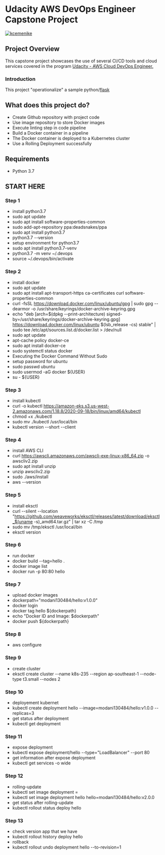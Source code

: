 # Udacity AWS DevOps Engineer Capstone Project

[![kcemenike](https://circleci.com/gh/kcemenike/operationalize-ml.svg?style=svg)](https://app.circleci.com/pipelines/github/modani041384/udp-p4)

## Project Overview

This capstone project showcases the use of several CI/CD tools and cloud services covered in the program [Udacity - AWS Cloud DevOps Engineer.](https://www.udacity.com/course/cloud-dev-ops-nanodegree--nd9991)

### Introduction

This project "operationalize" a sample python/[flask](https://flask.palletsprojects.com/)

## What does this project do?

- Create Github repository with project code
- Use image repository to store Docker images
- Execute linting step in code pipeline
- Build a Docker container in a pipeline
- The Docker container is deployed to a Kubernetes cluster
- Use a Rolling Deployment successfully

## Requirements
 - Python 3.7

## START HERE

### Step 1
- install python3.7
- sudo apt update
- sudo apt install software-properties-common
- sudo add-apt-repository ppa:deadsnakes/ppa
- sudo apt install python3.7
- python3.7 --version
- setup environment for python3.7
- sudo apt install python3.7-venv  
- python3.7 -m venv ~/.devops
- source ~/.devops/bin/activate

### Step 2
- install docker
- sudo apt update
- sudo apt install apt-transport-https ca-certificates curl software-properties-common
- curl -fsSL https://download.docker.com/linux/ubuntu/gpg | sudo gpg --dearmor -o /usr/share/keyrings/docker-archive-keyring.gpg
- echo "deb [arch=$(dpkg --print-architecture) signed-by=/usr/share/keyrings/docker-archive-keyring.gpg] https://download.docker.com/linux/ubuntu $(lsb_release -cs) stable" | sudo tee /etc/apt/sources.list.d/docker.list > /dev/null
- sudo apt update
- apt-cache policy docker-ce
- sudo apt install docker-ce
- sudo systemctl status docker
-  Executing the Docker Command Without Sudo
- setup password for ubuntu
- sudo passwd ubuntu
- sudo usermod -aG docker ${USER}
- su - ${USER}

### Step 3
- install kubectl
- curl -o kubectl https://amazon-eks.s3.us-west-2.amazonaws.com/1.18.8/2020-09-18/bin/linux/amd64/kubectl
- chmod +x ./kubectl
- sudo mv ./kubectl /usr/local/bin
- kubectl version --short --client

### Step 4
- install AWS CLI
- curl https://awscli.amazonaws.com/awscli-exe-linux-x86_64.zip -o awscliv2.zip 
- sudo apt install unzip	
- unzip awscliv2.zip
- sudo ./aws/install
- aws --version

### Step 5
- install eksctl
- curl --silent --location "https://github.com/weaveworks/eksctl/releases/latest/download/eksctl_$(uname -s)_amd64.tar.gz" | tar xz -C /tmp
- sudo mv /tmp/eksctl /usr/local/bin
- eksctl version 

### Step 6
- run docker
- docker build --tag=hello .
- docker image list
- docker run -p 80:80 hello 

### Step 7
- upload docker images
- dockerpath="modani130484/hello:v1.0.0"
- docker login
- docker tag hello ${dockerpath}
- echo "Docker ID and Image: $dockerpath"
- docker push ${dockerpath}

### Step 8
 - aws configure

### Step 9
- create cluster
- eksctl create cluster --name k8s-235 --region ap-southeast-1 --node-type t3.small --nodes 2

### Step 10
- deployement kubernet
- kubectl create deployment hello --image=modani130484/hello:v1.0.0 --replicas=3
- get status after deployment
- kubectl get deployment

### Step 11
- expose deployment
- kubectl expose deployment/hello --type="LoadBalancer" --port 80
- get information after expose deployment
- kubectl get services -o wide

### Step 12
- rolling-update
- kubectl set image deployment <deployment-name> <container-name>=<new-image>
- kubectl set image deployment hello hello=modani130484/hello:v2.0.0
- get status after rolling-update
- kubectl rollout status deploy hello    

### Step 13
- check version app that we have
- kubectl rollout history deploy hello
- rollback
- kubectl rollout undo deployment hello --to-revision=1
